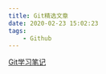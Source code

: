 ```yaml
---
title: Git精选文章
date: 2020-02-23 15:02:23
tags:
    - Github
---
```


[Git学习笔记](https://yangbingdong.com/2017/note-of-learning-git/)